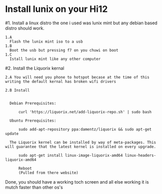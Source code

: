 # Install lunix on your Hi12


#1.
    Install a linux distro the one i used was lunix mint but any debian based distro should work.
    
    1.A
      Flash the lunix mint iso to a usb
    1.B
      Boot the usb but pressing f7 on you chuwi on boot
    1.C
      Istall lunix mint like any other computer
     
#2.
  Install the Liquorix kernal
 
    2.A You will need you phone to hotspot becase at the time of this writing the default kernal has broken wifi drivers
    
    2.B Install
    

      Debian Prerequisites:

          curl 'https://liquorix.net/add-liquorix-repo.sh' | sudo bash

      Ubuntu Prerequisites:

          sudo add-apt-repository ppa:damentz/liquorix && sudo apt-get update

      The Liquorix kernel can be installed by way of meta-packages. This will guarantee that the latest kernel is installed on every upgrade.

          sudo apt-get install linux-image-liquorix-amd64 linux-headers-liquorix-amd64
          
          Reboot
          (Pulled from there website)
          
 
 
 Done, you should have a working toch screen and all else working it is mutch faster than other os's
